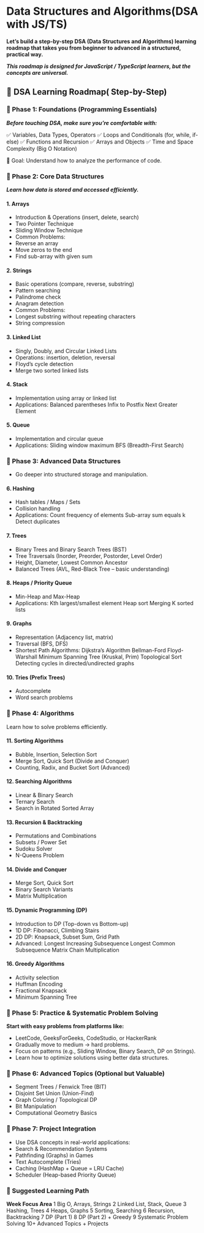 # Data Structures and Algorithms(DSA with JS/TS)

**Let’s build a step-by-step DSA (Data Structures and Algorithms) learning roadmap that takes you from beginner to advanced in a structured, practical way.**

***This roadmap is designed for JavaScript / TypeScript learners, but the concepts are universal.***

## 🧭 DSA Learning Roadmap( Step-by-Step)

### 📍 Phase 1: Foundations (Programming Essentials)

***Before touching DSA, make sure you’re comfortable with:***

✅ Variables, Data Types, Operators
✅ Loops and Conditionals (for, while, if-else)
✅ Functions and Recursion
✅ Arrays and Objects
✅ Time and Space Complexity (Big O Notation)

📘 Goal: Understand how to analyze the performance of code.

### 📍 Phase 2: Core Data Structures

***Learn how data is stored and accessed efficiently.***

#### 1. Arrays

- Introduction & Operations (insert, delete, search)
- Two Pointer Technique
- Sliding Window Technique
- Common Problems:
- Reverse an array
- Move zeros to the end
- Find sub-array with given sum

#### 2. Strings

- Basic operations (compare, reverse, substring)
- Pattern searching
- Palindrome check
- Anagram detection
- Common Problems:
- Longest substring without repeating characters
- String compression

#### 3. Linked List

- Singly, Doubly, and Circular Linked Lists
- Operations: insertion, deletion, reversal
- Floyd’s cycle detection
- Merge two sorted linked lists

#### 4. Stack

- Implementation using array or linked list
- Applications:
Balanced parentheses
Infix to Postfix
Next Greater Element

#### 5. Queue

- Implementation and circular queue
- Applications:
Sliding window maximum
BFS (Breadth-First Search)

### 📍 Phase 3: Advanced Data Structures

- Go deeper into structured storage and manipulation.

#### 6. Hashing

- Hash tables / Maps / Sets
- Collision handling
- Applications:
Count frequency of elements
Sub-array sum equals k
Detect duplicates

#### 7. Trees

- Binary Trees and Binary Search Trees (BST)
- Tree Traversals (Inorder, Preorder, Postorder, Level Order)
- Height, Diameter, Lowest Common Ancestor
- Balanced Trees (AVL, Red-Black Tree – basic understanding)

#### 8. Heaps / Priority Queue

- Min-Heap and Max-Heap
- Applications:
Kth largest/smallest element
Heap sort
Merging K sorted lists

#### 9. Graphs

- Representation (Adjacency list, matrix)
- Traversal (BFS, DFS)
- Shortest Path Algorithms:
Dijkstra’s Algorithm
Bellman-Ford
Floyd-Warshall
Minimum Spanning Tree (Kruskal, Prim)
Topological Sort
Detecting cycles in directed/undirected graphs

#### 10. Tries (Prefix Trees)

- Autocomplete
- Word search problems

### 📍 Phase 4: Algorithms

Learn how to solve problems efficiently.

#### 11. Sorting Algorithms

- Bubble, Insertion, Selection Sort
- Merge Sort, Quick Sort (Divide and Conquer)
- Counting, Radix, and Bucket Sort (Advanced)

#### 12. Searching Algorithms

- Linear & Binary Search
- Ternary Search
- Search in Rotated Sorted Array

#### 13. Recursion & Backtracking

- Permutations and Combinations
- Subsets / Power Set
- Sudoku Solver
- N-Queens Problem

#### 14. Divide and Conquer

- Merge Sort, Quick Sort
- Binary Search Variants
- Matrix Multiplication

#### 15. Dynamic Programming (DP)

- Introduction to DP (Top-down vs Bottom-up)
- 1D DP: Fibonacci, Climbing Stairs
- 2D DP: Knapsack, Subset Sum, Grid Path
- Advanced:
Longest Increasing Subsequence
Longest Common Subsequence
Matrix Chain Multiplication

#### 16. Greedy Algorithms

- Activity selection
- Huffman Encoding
- Fractional Knapsack
- Minimum Spanning Tree

### 📍 Phase 5: Practice & Systematic Problem Solving

**Start with easy problems from platforms like:**

- LeetCode, GeeksForGeeks, CodeStudio, or HackerRank
- Gradually move to medium → hard problems.
- Focus on patterns (e.g., Sliding Window, Binary Search, DP on Strings).
- Learn how to optimize solutions using better data structures.

### 📍 Phase 6: Advanced Topics (Optional but Valuable)

- Segment Trees / Fenwick Tree (BIT)
- Disjoint Set Union (Union-Find)
- Graph Coloring / Topological DP
- Bit Manipulation
- Computational Geometry Basics

### 📍 Phase 7: Project Integration

- Use DSA concepts in real-world applications:
- Search & Recommendation Systems
- Pathfinding (Graphs) in Games
- Text Autocomplete (Tries)
- Caching (HashMap + Queue = LRU Cache)
- Scheduler (Heap-based Priority Queue)

### 🧩 Suggested Learning Path

**Week Focus Area**
1 Big O, Arrays, Strings
2 Linked List, Stack, Queue
3 Hashing, Trees
4 Heaps, Graphs
5 Sorting, Searching
6 Recursion, Backtracking
7 DP (Part 1)
8 DP (Part 2) + Greedy
9 Systematic Problem Solving
10+ Advanced Topics + Projects
